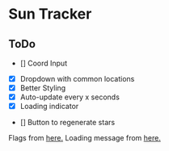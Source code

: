 # Sun Tracker

## ToDo

- [] Coord Input
- [x] Dropdown with common locations
- [x] Better Styling
- [x] Auto-update every x seconds
- [x] Loading indicator
- [] Button to regenerate stars

Flags from [here.](https://www.countries-ofthe-world.com/flags-of-the-world.html)
Loading message from [here.](https://gist.github.com/meain/6440b706a97d2dd71574769517e7ed32)
